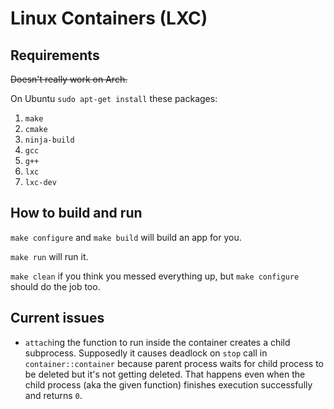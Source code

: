 # Linux Containers (LXC)

## Requirements

~~Doesn't really work on Arch.~~

On Ubuntu `sudo apt-get install` these packages:

1. `make`
2. `cmake`
3. `ninja-build`
4. `gcc`
5. `g++`
6. `lxc`
7. `lxc-dev`

## How to build and run

`make configure` and `make build` will build an app for you.

`make run` will run it.

`make clean` if you think you messed everything up, but `make configure` should do the job too.

## Current issues

- `attach`ing the function to run inside the container creates a child subprocess. Supposedly it causes deadlock on `stop` call in `container::container` because parent process waits for child process to be deleted but it's not getting deleted. That happens even when the child process (aka the given function) finishes execution successfully and returns `0`.
